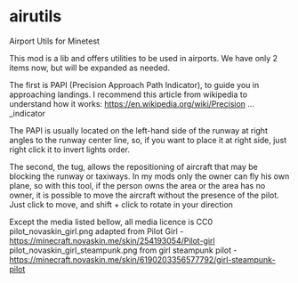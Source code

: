 # airutils
Airport Utils for Minetest

This mod is a lib and offers utilities to be used in airports.
We have only 2 items now, but will be expanded as needed.

The first is PAPI (Precision Approach Path Indicator), to guide you in approaching landings. I recommend this article from wikipedia to understand how it works: https://en.wikipedia.org/wiki/Precision ... _indicator

The PAPI is usually located on the left-hand side of the runway at right angles to the runway center line, so, if you want to place it at right side, just right click it to invert lights order.


The second, the tug, allows the repositioning of aircraft that may be blocking the runway or taxiways. In my mods only the owner can fly his own plane, so with this tool, if the person owns the area or the area has no owner, it is possible to move the aircraft without the presence of the pilot. Just click to move, and shift + click to rotate in your direction

Except the media listed bellow, all media licence is CC0
pilot_novaskin_girl.png adapted from Pilot Girl - https://minecraft.novaskin.me/skin/254193054/Pilot-girl
pilot_novaskin_girl_steampunk.png from girl steampunk pilot - https://minecraft.novaskin.me/skin/6190203356577792/girl-steampunk-pilot
